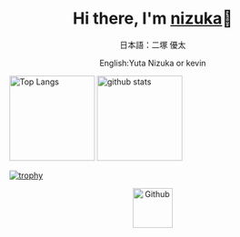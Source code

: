 <div align="center">
  <h1>Hi there, I'm <a href="https://yutanizuka.github.io/">nizuka</a>👋</h1> 	   
  <p>日本語：二塚 優太</p>
  <p>English:Yuta Nizuka or kevin</p>
</div>

<p align="left"> 
  <img alt="Top Langs" height="150px" src="https://github-readme-stats.vercel.app/api/top-langs/?username=yutanizuka&layout=compact&show_icons=true&theme=onedark" />
  <img alt="github stats" height="150px" src="https://github-readme-stats.vercel.app/api?username=yutanizuka&theme=onedark&show_icons=ture&theme=radical" />
</p>



[![trophy](https://github-profile-trophy.vercel.app/?username=yutanizuka&theme=onedark&show_icons=ture&column=7)](https://github.com/ryo-ma/github-profile-trophy)


<div align="center">
<a href="https://github.com/yutanizuka"><img height="70" alt="Github" src="https://raw.githubusercontent.com/iamruveyda/iamruveyda/4bfa3a8e011a2e53c2122cb484b41a0e0795ba06/svg/00git.svg" ></a>
  <a href= "https://qiita.com/NDK" alt="Qiita"></a>
</div>

<!--
**nizuka/nizuka** is a ✨ _special_ ✨ repository because its `README.md` (this file) appears on your GitHub profile.

Here are some ideas to get you started:

- 🔭 I’m currently working on ...
- 🌱 I’m currently learning ...
- 👯 I’m looking to collaborate on ...
- 🤔 I’m looking for help with ...
- 💬 Ask me about ...
- 📫 How to reach me: ...
- 😄 Pronouns: ...
- ⚡ Fun fact: ...
-->
